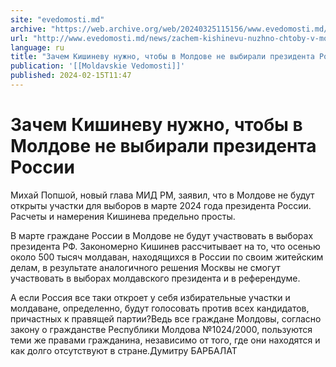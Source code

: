 ```yaml
---
site: "evedomosti.md"
archive: "https://web.archive.org/web/20240325115156/www.evedomosti.md/news/zachem-kishinevu-nuzhno-chtoby-v-moldove-ne-vybirali-prezide"
url: "http://www.evedomosti.md/news/zachem-kishinevu-nuzhno-chtoby-v-moldove-ne-vybirali-prezide"
language: ru
title: "Зачем Кишиневу нужно, чтобы в Молдове не выбирали президента России"
publication: '[[Moldavskie Vedomosti]]'
published: 2024-02-15T11:47
---
```


# Зачем Кишиневу нужно, чтобы в Молдове не выбирали президента России

Михай Попшой, новый глава МИД РМ, заявил, что в Молдове не будут открыты участки для выборов в марте 2024 года президента России. Расчеты и намерения Кишинева предельно просты.

В марте граждане России в Молдове не будут участвовать в выборах президента РФ. Закономерно Кишинев рассчитывает на то, что осенью около 500 тысяч молдаван, находящихся в России по своим житейским делам, в результате аналогичного решения Москвы не смогут участвовать в выборах молдавского президента и в референдуме.

А если Россия все таки откроет у себя избирательные участки и молдаване, определенно, будут голосовать против всех кандидатов, причастных к правящей партии?Ведь все граждане Молдовы, согласно закону о гражданстве Республики Молдова №1024/2000, пользуются теми же правами гражданина, независимо от того, где они находятся и как долго отсутствуют в стране.Думитру БАРБАЛАТ
